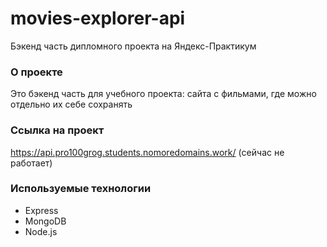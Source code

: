 # movies-explorer-api

Бэкенд часть дипломного проекта на Яндекс-Практикум

### О проекте

Это бэкенд часть для учебного проекта: сайта с фильмами, где можно отдельно их себе сохранять

### Ссылка на проект

https://api.pro100grog.students.nomoredomains.work/ (сейчас не работает)

### Используемые технологии

- Express
- MongoDB
- Node.js
